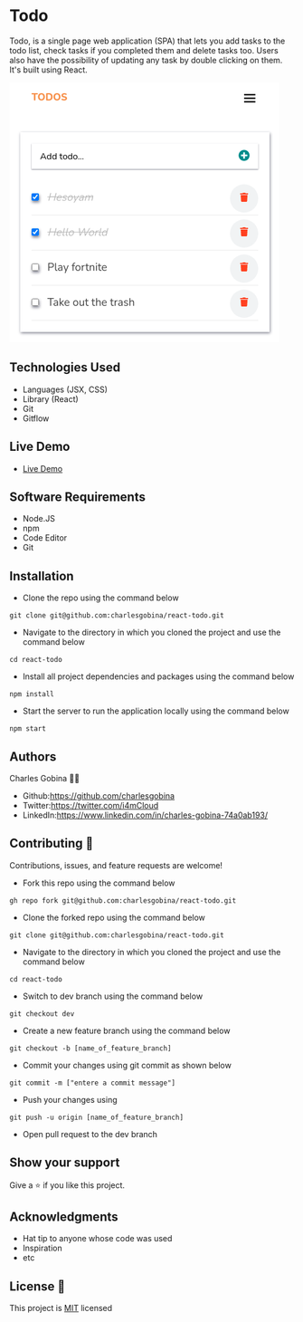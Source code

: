 # Todo
Todo, is a single page web application (SPA) that lets you add tasks to the todo list, check tasks if you completed them and delete tasks too. Users also have the possibility of updating any task by double clicking on them. It's built using React.

![Portfolio Homepage](public/react-todo.png)

## Technologies Used
* Languages (JSX, CSS)
* Library (React)
* Git
* Gitflow

## Live Demo
* [Live Demo](https://ractodo.netlify.app/)


## Software Requirements
* Node.JS
* npm
* Code Editor
* Git

## Installation
* Clone the repo using the command below

```
git clone git@github.com:charlesgobina/react-todo.git
```

* Navigate to the directory in which you cloned the project and use the command below

```
cd react-todo
```

* Install all project dependencies and packages using the command below

```
npm install
```

* Start the server to run the application locally using the command below

```
npm start
```

## Authors
Charles Gobina :student: 
* Github:https://github.com/charlesgobina 
* Twitter:https://twitter.com/i4mCloud
* LinkedIn:https://www.linkedin.com/in/charles-gobina-74a0ab193/

## Contributing :handshake:
Contributions, issues, and feature requests are welcome!
* Fork this repo using the command below

```
gh repo fork git@github.com:charlesgobina/react-todo.git
```
* Clone the forked repo using the command below

```
git clone git@github.com:charlesgobina/react-todo.git
```

* Navigate to the directory in which you cloned the project and use the command below

```
cd react-todo
```

* Switch to dev branch using the command below

```
git checkout dev
```

* Create a new feature branch using the command below

```
git checkout -b [name_of_feature_branch]
```

* Commit your changes using git commit as shown below

```
git commit -m ["entere a commit message"]
```

* Push your changes using

```
git push -u origin [name_of_feature_branch]
```
* Open pull request to the dev branch


## Show your support
Give a 	:star: if you like this project.

## Acknowledgments
* Hat tip to anyone whose code was used
* Inspiration
* etc

## License :memo:
This project is [MIT](https://github.com/microverseinc/readme-template/blob/master/MIT.md) licensed
